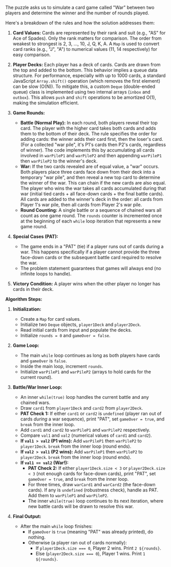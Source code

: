 The puzzle asks us to simulate a card game called "War" between two players and determine the winner and the number of rounds played.

Here's a breakdown of the rules and how the solution addresses them:

1.  **Card Values:** Cards are represented by their rank and suit (e.g., "AS" for Ace of Spades). Only the rank matters for comparison. The order from weakest to strongest is 2, 3, ..., 10, J, Q, K, A. A `Map` is used to convert card ranks (e.g., "J", "A") to numerical values (11, 14 respectively) for easy comparison.

2.  **Player Decks:** Each player has a deck of cards. Cards are drawn from the top and added to the bottom. This behavior implies a queue data structure. For performance, especially with up to 1000 cards, a standard JavaScript `Array.shift()` operation (which removes the first element) can be slow (O(N)). To mitigate this, a custom `Deque` (double-ended queue) class is implemented using two internal arrays (`inbox` and `outbox`). This allows `push` and `shift` operations to be amortized O(1), making the simulation efficient.

3.  **Game Rounds:**
    *   **Battle (Normal Play):** In each round, both players reveal their top card. The player with the higher card takes both cards and adds them to the bottom of their deck. The rule specifies the order for adding cards: the winner adds their card first, then the loser's card. (For a collected "war pile", it's P1's cards then P2's cards, regardless of winner). The code implements this by accumulating all cards involved in `warPileP1` and `warPileP2` and then appending `warPileP1` then `warPileP2` to the winner's deck.
    *   **War:** If the two cards revealed are of equal value, a "war" occurs. Both players place three cards face down from their deck into a temporary "war pile", and then reveal a new top card to determine the winner of the war. This can chain if the new cards are also equal. The player who wins the war takes all cards accumulated during that war (initial tied cards + all face-down cards + the final battle cards). All cards are added to the winner's deck in the order: all cards from Player 1's war pile, then all cards from Player 2's war pile.
    *   **Round Counting:** A single battle or a sequence of chained wars all count as one game round. The `rounds` counter is incremented once at the beginning of each `while` loop iteration that represents a new game round.

4.  **Special Cases (PAT):**
    *   The game ends in a "PAT" (tie) if a player runs out of cards during a war. This happens specifically if a player cannot provide the three face-down cards or the subsequent battle card required to resolve the war.
    *   The problem statement guarantees that games will always end (no infinite loops to handle).

5.  **Victory Condition:** A player wins when the other player no longer has cards in their deck.

**Algorithm Steps:**

1.  **Initialization:**
    *   Create a `Map` for card values.
    *   Initialize two `Deque` objects, `player1Deck` and `player2Deck`.
    *   Read initial cards from input and populate the decks.
    *   Initialize `rounds = 0` and `gameOver = false`.

2.  **Game Loop:**
    *   The main `while` loop continues as long as both players have cards and `gameOver` is `false`.
    *   Inside the main loop, increment `rounds`.
    *   Initialize `warPileP1` and `warPileP2` (arrays to hold cards for the current round).

3.  **Battle/War Inner Loop:**
    *   An inner `while(true)` loop handles the current battle and any chained wars.
    *   Draw `card1` from `player1Deck` and `card2` from `player2Deck`.
    *   **PAT Check 1:** If either `card1` or `card2` is `undefined` (player ran out of cards *during* a war sequence), print "PAT", set `gameOver = true`, and `break` from the inner loop.
    *   Add `card1` and `card2` to `warPileP1` and `warPileP2` respectively.
    *   Compare `val1` and `val2` (numerical values of `card1` and `card2`).
    *   **If `val1 > val2` (P1 wins):** Add `warPileP1` then `warPileP2` to `player1Deck`. `break` from the inner loop (round ends).
    *   **If `val2 > val1` (P2 wins):** Add `warPileP1` then `warPileP2` to `player2Deck`. `break` from the inner loop (round ends).
    *   **If `val1 == val2` (War!):**
        *   **PAT Check 2:** If either `player1Deck.size < 3` or `player2Deck.size < 3` (not enough cards for face-down cards), print "PAT", set `gameOver = true`, and `break` from the inner loop.
        *   For three times, draw `warCard1` and `warCard2` (the face-down cards). If any is `undefined` (robustness check), handle as PAT. Add them to `warPileP1` and `warPileP2`.
        *   The inner `while(true)` loop continues to its next iteration, where new battle cards will be drawn to resolve this war.

4.  **Final Output:**
    *   After the main `while` loop finishes:
        *   If `gameOver` is `true` (meaning "PAT" was already printed), do nothing.
        *   Otherwise (a player ran out of cards normally):
            *   If `player1Deck.size === 0`, Player 2 wins. Print `2 ${rounds}`.
            *   Else (`player2Deck.size === 0`), Player 1 wins. Print `1 ${rounds}`.